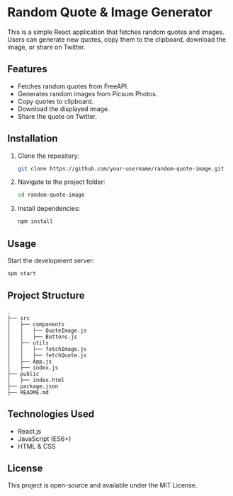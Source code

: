 # Random Quote & Image Generator

This is a simple React application that fetches random quotes and images. Users can generate new quotes, copy them to the clipboard, download the image, or share on Twitter.

## Features
- Fetches random quotes from FreeAPI.
- Generates random images from Picsum Photos.
- Copy quotes to clipboard.
- Download the displayed image.
- Share the quote on Twitter.

## Installation

1. Clone the repository:
   ```sh
   git clone https://github.com/your-username/random-quote-image.git
   ```
2. Navigate to the project folder:
   ```sh
   cd random-quote-image
   ```
3. Install dependencies:
   ```sh
   npm install
   ```

## Usage

Start the development server:
```sh
npm start
```

## Project Structure
```
.
├── src
│   ├── components
│   │   ├── QuoteImage.js
│   │   ├── Buttons.js
│   ├── utils
│   │   ├── fetchImage.js
│   │   ├── fetchQuote.js
│   ├── App.js
│   ├── index.js
├── public
│   ├── index.html
├── package.json
├── README.md
```

## Technologies Used
- React.js
- JavaScript (ES6+)
- HTML & CSS

## License
This project is open-source and available under the MIT License.

